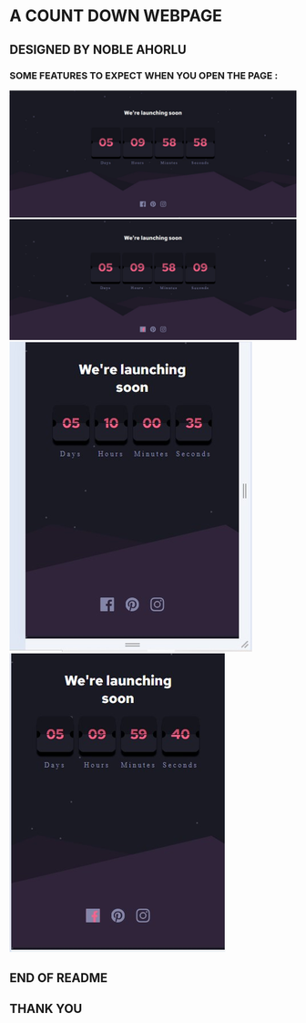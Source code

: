 # A COUNT DOWN WEBPAGE  
## DESIGNED BY NOBLE AHORLU
### SOME FEATURES TO EXPECT WHEN YOU OPEN THE PAGE :

![IMAGE1](./images/desktopview.jpg)
![IMAGE2](./images/activestate1.jpg)
![IMAGE3](./images/mobileview.jpg)
![IMAGE4](./images/activestate2.jpg)

## END OF README 
## THANK YOU